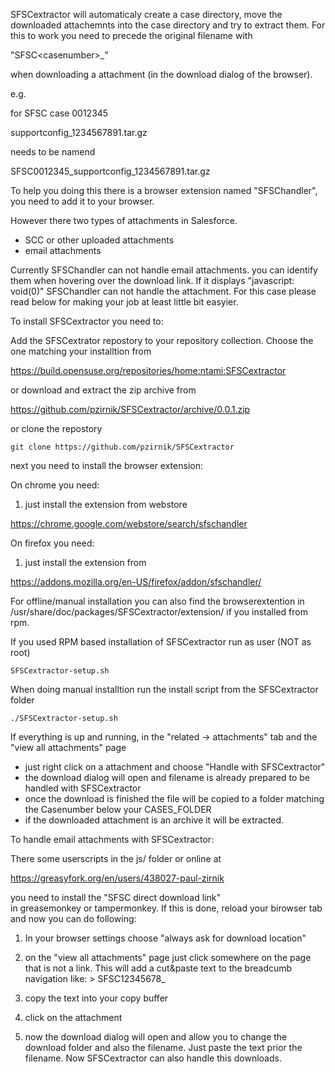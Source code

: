 SFSCextractor will automaticaly create a case directory,
move the downloaded attachemnts into the case directory and try to
extract them. 
For this to work you need to precede the original filename with 

  "SFSC\<casenumber\>_" 

when downloading a attachment (in the download dialog of the browser).

e.g.

for SFSC case 0012345

  supportconfig_1234567891.tar.gz 

needs to be namend

  SFSC0012345_supportconfig_1234567891.tar.gz

To help you doing this there is a browser extension
named "SFSChandler", you need to add it to your browser.

However there two types of attachments in Salesforce.

- SCC or other uploaded attachments
- email attachments

Currently SFSChandler can not handle email attachments.
you can identify them when hovering over the download link. If
it displays "javascript: void(0)" SFSChandler can not handle
the attachment. For this case please read below for making your
job at least little bit easyier.


To install SFSCextractor you need to:

Add the SFSCextrator repostory to your repository collection.
Choose the one matching your installtion from

https://build.opensuse.org/repositories/home:ntami:SFSCextractor

or download and extract the zip archive from

   https://github.com/pzirnik/SFSCextractor/archive/0.0.1.zip

or clone the repostory

```
git clone https://github.com/pzirnik/SFSCextractor
```

next you need to install the browser extension:

On chrome you need:

1. just install the extension from webstore

  https://chrome.google.com/webstore/search/sfschandler

On firefox you need:

1. just install the extension from

  https://addons.mozilla.org/en-US/firefox/addon/sfschandler/

For offline/manual installation you can also find the browserextention in
/usr/share/doc/packages/SFSCextractor/extension/ if you installed from rpm.

If you used RPM based installation of SFSCextractor run as user (NOT as root)

```
SFSCextractor-setup.sh
```

When doing manual installtion run the install script from the SFSCextractor folder

```
./SFSCextractor-setup.sh
```

If everything is up and running, in the "related -> attachments" tab and the "view all attachments" page

- just right click on a attachment and choose "Handle with SFSCextractor"
- the download dialog will open and filename is already prepared to be handled with SFSCextractor
- once the download is finished the file will be copied to a folder matching the Casenumber below your CASES_FOLDER
- if the downloaded attachment is an archive it will be extracted.

To handle email attachments with SFSCextractor:

There some userscripts in the js/ folder or online at

  https://greasyfork.org/en/users/438027-paul-zirnik

you need to install the "SFSC direct download link"  
in greasemonkey or tampermonkey. If this is done, reload your
birowser tab and now you can do following:

1. In your browser settings choose "always ask for download location"

2. on the "view all attachments" page just click somewhere on the
   page that is not a link. This will add a cut&paste text to the
   breadcumb navigation like: > SFSC12345678_
 
3. copy the text into your copy buffer

4. click on the attachment

5. now the download dialog will open and allow you to change the download folder
   and also the filename. Just paste the text prior the filename. Now SFSCextractor
   can also handle this downloads.

